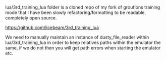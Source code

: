 lua/3rd_training_lua folder is a cloned repo of my fork of grouflons training mode that I have been slowly refactoring/formatting to be readable, completely open source.

https://github.com/licebeam/3rd_training_lua


We need to manually maintain an instance of dusty_file_reader within lua/3rd_training_lua in order to keep relatives paths within the emulator the same, if we do not then you will get path errors when starting the emulator etc.